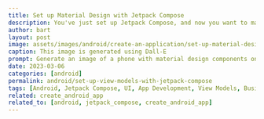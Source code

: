 ```yaml
---
title: Set up Material Design with Jetpack Compose
description: You've just set up Jetpack Compose, and now you want to make your app look like a native Android app. This is just as simple as setting up Material Design and updating your UI components.
author: bart
layout: post
image: assets/images/android/create-an-application/set-up-material-design.png
caption: This image is generated using Dall-E
prompt: Generate an image of a phone with material design components on the screen in a minimalistic flat style
date: 2023-03-06
categories: [android]
permalink: android/set-up-view-models-with-jetpack-compose
tags: [Android, Jetpack Compose, UI, App Development, View Models, Business logic, Separation of concerns]
related: create_android_app
related_to: [android, jetpack_compose, create_android_app]
---
```

